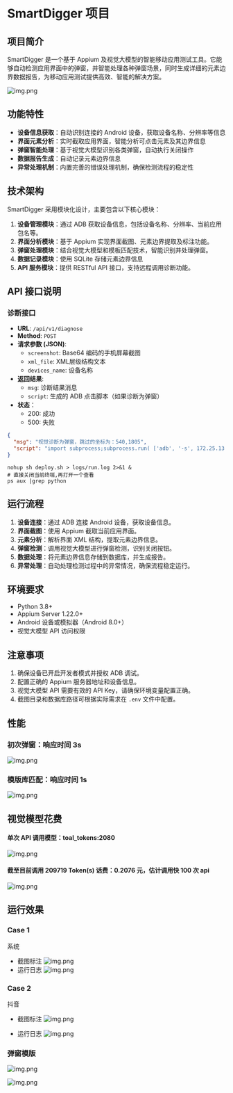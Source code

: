 # SmartDigger 项目

## 项目简介

SmartDigger 是一个基于 Appium 及视觉大模型的智能移动应用测试工具。它能够自动检测应用界面中的弹窗，并智能处理各种弹窗场景，同时生成详细的元素边界数据报告，为移动应用测试提供高效、智能的解决方案。

![img.png](doc/flow.png)

## 功能特性

- **设备信息获取**：自动识别连接的 Android 设备，获取设备名称、分辨率等信息
- **界面元素分析**：实时截取应用界面，智能分析可点击元素及其边界信息
- **弹窗智能处理**：基于视觉大模型识别各类弹窗，自动执行关闭操作
- **数据报告生成**：自动记录元素边界信息
- **异常处理机制**：内置完善的错误处理机制，确保检测流程的稳定性

## 技术架构

SmartDigger 采用模块化设计，主要包含以下核心模块：

1. **设备管理模块**：通过 ADB 获取设备信息，包括设备名称、分辨率、当前应用包名等。
2. **界面分析模块**：基于 Appium 实现界面截图、元素边界提取及标注功能。
3. **弹窗处理模块**：结合视觉大模型和模板匹配技术，智能识别并处理弹窗。
4. **数据记录模块**：使用 SQLite 存储元素边界信息
5. **API 服务模块**：提供 RESTful API 接口，支持远程调用诊断功能。

## API 接口说明

### 诊断接口

- **URL**: `/api/v1/diagnose`
- **Method**: `POST`
- **请求参数 (JSON)**:
    - `screenshot`: Base64 编码的手机屏幕截图
    - `xml_file`: XML层级结构文本
    - `devices_name`: 设备名称
- **返回结果**:
    - `msg`: 诊断结果消息
    - `script`: 生成的 ADB 点击脚本（如果诊断为弹窗）
- **状态**：
    - 200: 成功
    - 500: 失败

```json
{
  "msg": "视觉诊断为弹窗，跳过的坐标为：540,1805",
  "script": "import subprocess;subprocess.run( ['adb', '-s', 172.25.13.8:5555, 'shell', 'input', 'tap', str(540), str(1805)],check=True)"
}
```

```shell
nohup sh deploy.sh > logs/run.log 2>&1 &
# 直接关闭当前终端,再打开一个查看
ps aux |grep python
```

## 运行流程

1. **设备连接**：通过 ADB 连接 Android 设备，获取设备信息。
2. **界面截图**：使用 Appium 截取当前应用界面。
3. **元素分析**：解析界面 XML 结构，提取元素边界信息。
4. **弹窗检测**：调用视觉大模型进行弹窗检测，识别关闭按钮。
5. **数据处理**：将元素边界信息存储到数据库，并生成报告。
6. **异常处理**：自动处理检测过程中的异常情况，确保流程稳定运行。

## 环境要求

- Python 3.8+
- Appium Server 1.22.0+
- Android 设备或模拟器（Android 8.0+）
- 视觉大模型 API 访问权限

## 注意事项

1. 确保设备已开启开发者模式并授权 ADB 调试。
2. 配置正确的 Appium 服务器地址和设备信息。
3. 视觉大模型 API 需要有效的 API Key，请确保环境变量配置正确。
4. 截图目录和数据库路径可根据实际需求在 `.env` 文件中配置。

## 性能

### 初次弹窗：响应时间 3s

![img.png](doc/test-1.png)

### 模版库匹配：响应时间 1s

![img.png](doc/test-2.png)

## 视觉模型花费

#### 单次 API 调用模型：toal_tokens:2080

![img.png](doc/test-3.png)

#### 截至目前调用 209719 Token(s) 话费：0.2076 元，估计调用快 100 次 api

![img.png](doc/test-4.png)

## 运行效果

### Case 1

系统

- 截图标注
  ![img.png](doc/case-1-img.png)
- 运行日志
  ![img.png](doc/case-1-log.png)

### Case 2

抖音

- 截图标注
  ![img.png](doc/case-2-img.png)

- 运行日志
  ![img.png](doc/case-2-log.png)

### 弹窗模版

![img.png](doc/template-1.jpeg)

![img.png](doc/template-2.png)


